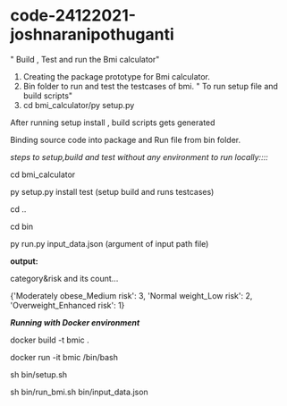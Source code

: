 # code-24122021-joshnaranipothuganti

" Build , Test and run the Bmi calculator"

1. Creating the package prototype for Bmi calculator.
2. Bin folder to run and test the testcases of bmi.
" To run setup file and build scripts"
3. cd bmi_calculator/py setup.py

After running setup install , build scripts gets generated

Binding source code into package and Run file from bin folder.

_steps to setup,build and test without any environment to run locally::::_

cd bmi_calculator

py setup.py install test (setup build and runs testcases)

cd ..

cd bin

py run.py input_data.json  (argument of input path file)

**output:**

category&risk and its count...

{'Moderately obese_Medium risk': 3, 'Normal weight_Low risk': 2, 'Overweight_Enhanced risk': 1}

_**Running with Docker environment**_

docker build -t bmic .

docker run -it bmic /bin/bash


sh bin/setup.sh 

sh bin/run_bmi.sh bin/input_data.json